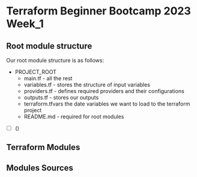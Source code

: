 
# Terraform Beginner Bootcamp 2023 Week_1

## Root module structure

Our root module structure is as follows:

- PROJECT_ROOT
  - main.tf - all the rest
  - variables.tf - stores the structure of input variables
  - providers.tf -  defines required providers and their configurations
  - outputs.tf  - stores our outputs
  - terraform.tfvars the date variables we want to load to the terraform project
  - README.md - required for root modules
- [ ] () 

## Terraform Modules

## Modules Sources 